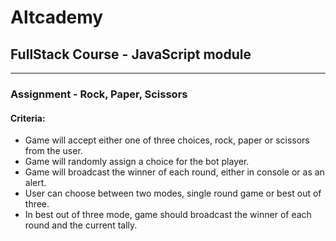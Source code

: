 # Altcademy

## FullStack Course - JavaScript module

----

### Assignment - Rock, Paper, Scissors

#### Criteria:

- Game will accept either one of three choices, rock, paper or scissors from the user.
- Game will randomly assign a choice for the bot player.
- Game will broadcast the winner of each round, either in console or as an alert.
- User can choose between two modes, single round game or best out of three.
- In best out of three mode, game should broadcast the winner of each round and the current tally.
